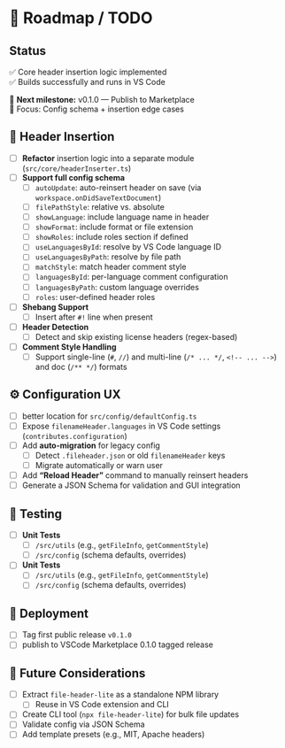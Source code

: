 <!-- Roadmap.md -->

# 📘 Roadmap / TODO

## Status

✅ Core header insertion logic implemented  
✅ Builds successfully and runs in VS Code

📅 **Next milestone:** v0.1.0 — Publish to Marketplace  
🎯 Focus: Config schema + insertion edge cases

## 🧩 Header Insertion

- [ ] **Refactor** insertion logic into a separate module (`src/core/headerInserter.ts`)
- [ ] **Support full config schema**
  - [ ] `autoUpdate`: auto-reinsert header on save (via `workspace.onDidSaveTextDocument`)
  - [ ] `filePathStyle`: relative vs. absolute
  - [ ] `showLanguage`: include language name in header
  - [ ] `showFormat`: include format or file extension
  - [ ] `showRoles`: include roles section if defined
  - [ ] `useLanguagesById`: resolve by VS Code language ID
  - [ ] `useLanguagesByPath`: resolve by file path
  - [ ] `matchStyle`: match header comment style
  - [ ] `languagesById`: per-language comment configuration
  - [ ] `languagesByPath`: custom language overrides
  - [ ] `roles`: user-defined header roles
- [ ] **Shebang Support**
  - [ ] Insert after `#!` line when present
- [ ] **Header Detection**
  - [ ] Detect and skip existing license headers (regex-based)
- [ ] **Comment Style Handling**
  - [ ] Support single-line (`#`, `//`) and multi-line (`/* ... */`, `<!-- ... -->`) and doc (`/** */`) formats

## ⚙️ Configuration UX

- [ ] better location for `src/config/defaultConfig.ts`
- [ ] Expose `filenameHeader.languages` in VS Code settings (`contributes.configuration`)
- [ ] Add **auto-migration** for legacy config
  - [ ] Detect `.fileheader.json` or old `filenameHeader` keys
  - [ ] Migrate automatically or warn user
- [ ] Add **“Reload Header”** command to manually reinsert headers
- [ ] Generate a JSON Schema for validation and GUI integration

## 🧪 Testing

- [ ] **Unit Tests**
  - [ ] `/src/utils` (e.g., `getFileInfo`, `getCommentStyle`)
  - [ ] `/src/config` (schema defaults, overrides)
- [ ] **Unit Tests**
  - [ ] `/src/utils` (e.g., `getFileInfo`, `getCommentStyle`)
  - [ ] `/src/config` (schema defaults, overrides)

## 🚀 Deployment

- [ ] Tag first public release `v0.1.0`
- [ ] publish to VSCode Marketplace 0.1.0 tagged release

## 🔮 Future Considerations

- [ ] Extract `file-header-lite` as a standalone NPM library
  - [ ] Reuse in VS Code extension and CLI
- [ ] Create CLI tool (`npx file-header-lite`) for bulk file updates
- [ ] Validate config via JSON Schema
- [ ] Add template presets (e.g., MIT, Apache headers)
